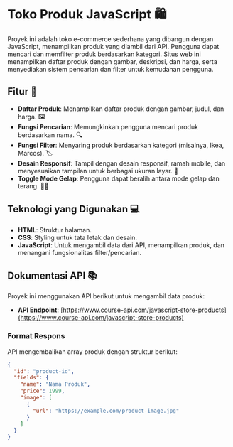 # Toko Produk JavaScript 🛍️

Proyek ini adalah toko e-commerce sederhana yang dibangun dengan JavaScript, menampilkan produk yang diambil dari API. Pengguna dapat mencari dan memfilter produk berdasarkan kategori. Situs web ini menampilkan daftar produk dengan gambar, deskripsi, dan harga, serta menyediakan sistem pencarian dan filter untuk kemudahan pengguna.

## Fitur 🌟

- **Daftar Produk**: Menampilkan daftar produk dengan gambar, judul, dan harga. 🖼️
- **Fungsi Pencarian**: Memungkinkan pengguna mencari produk berdasarkan nama. 🔍
- **Fungsi Filter**: Menyaring produk berdasarkan kategori (misalnya, Ikea, Marcos). 🏷️
- **Desain Responsif**: Tampil dengan desain responsif, ramah mobile, dan menyesuaikan tampilan untuk berbagai ukuran layar. 📱
- **Toggle Mode Gelap**: Pengguna dapat beralih antara mode gelap dan terang. 🌙💡

## Teknologi yang Digunakan 💻

- **HTML**: Struktur halaman.
- **CSS**: Styling untuk tata letak dan desain.
- **JavaScript**: Untuk mengambil data dari API, menampilkan produk, dan menangani fungsionalitas filter/pencarian.

## Dokumentasi API 📚

Proyek ini menggunakan API berikut untuk mengambil data produk:

- **API Endpoint**: [https://www.course-api.com/javascript-store-products](https://www.course-api.com/javascript-store-products)

### Format Respons

API mengembalikan array produk dengan struktur berikut:

```json
{
  "id": "product-id",
  "fields": {
    "name": "Nama Produk",
    "price": 1999,
    "image": [
      {
        "url": "https://example.com/product-image.jpg"
      }
    ]
  }
}
